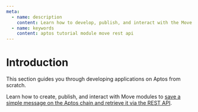 ```yaml
---
meta:
  - name: description
    content: Learn how to develop, publish, and interact with the Move modules through Aptos nodes.
  - name: keywords
    content: aptos tutorial module move rest api
---
```


# Introduction

This section guides you through developing applications on Aptos from scratch.

Learn how to create, publish, and interact with Move modules to [save a simple message on the Aptos chain and retrieve it via the REST API](/tutorials/aptos/publish-module-to-save-and-retrieve-message-on-aptos).
